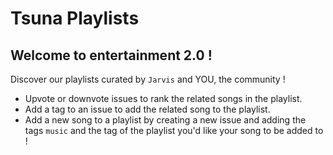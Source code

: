 # Tsuna Playlists

## Welcome to entertainment 2.0 !

Discover our playlists curated by `Jarvis` and YOU, the community !

- Upvote or downvote issues to rank the related songs in the playlist.
- Add a tag to an issue to add the related song to the playlist.
- Add a new song to a playlist by creating a new issue and adding the tags `music` and the tag of the playlist you'd like your song to be added to !
